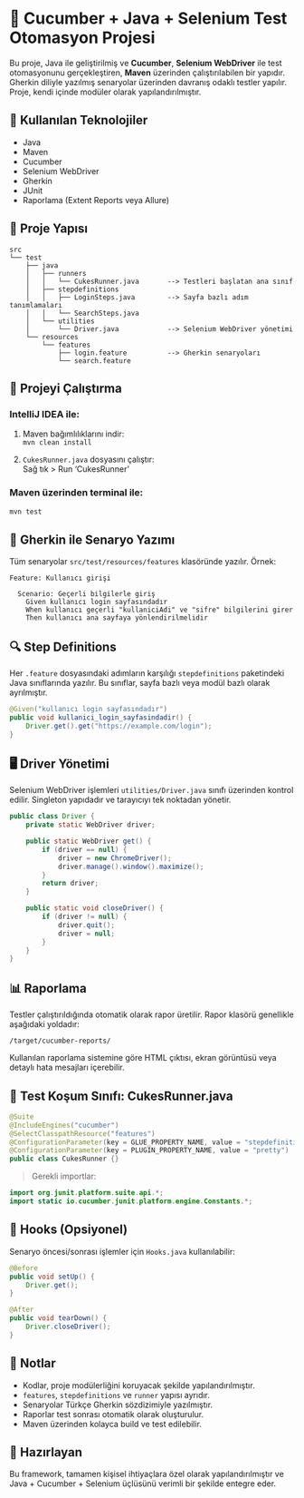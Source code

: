 # 🥒 Cucumber + Java + Selenium Test Otomasyon Projesi

Bu proje, Java ile geliştirilmiş ve **Cucumber**, **Selenium WebDriver** ile test otomasyonunu gerçekleştiren, **Maven** üzerinden çalıştırılabilen bir yapıdır. Gherkin diliyle yazılmış senaryolar üzerinden davranış odaklı testler yapılır. Proje, kendi içinde modüler olarak yapılandırılmıştır.

## 🔧 Kullanılan Teknolojiler

- Java
- Maven
- Cucumber
- Selenium WebDriver
- Gherkin
- JUnit
- Raporlama (Extent Reports veya Allure)

## 📁 Proje Yapısı

```
src
└── test
    ├── java
    │   ├── runners
    │   │   └── CukesRunner.java       --> Testleri başlatan ana sınıf
    │   ├── stepdefinitions
    │   │   ├── LoginSteps.java        --> Sayfa bazlı adım tanımlamaları
    │   │   └── SearchSteps.java
    │   └── utilities
    │       └── Driver.java            --> Selenium WebDriver yönetimi
    └── resources
        └── features
            ├── login.feature          --> Gherkin senaryoları
            └── search.feature
```

## 🚀 Projeyi Çalıştırma

### IntelliJ IDEA ile:

1. Maven bağımlılıklarını indir:  
   `mvn clean install`

2. `CukesRunner.java` dosyasını çalıştır:  
   Sağ tık > Run ‘CukesRunner’

### Maven üzerinden terminal ile:

```bash
mvn test
```

## 📝 Gherkin ile Senaryo Yazımı

Tüm senaryolar `src/test/resources/features` klasöründe yazılır. Örnek:

```gherkin
Feature: Kullanıcı girişi

  Scenario: Geçerli bilgilerle giriş
    Given kullanıcı login sayfasındadır
    When kullanıcı geçerli "kullaniciAdi" ve "sifre" bilgilerini girer
    Then kullanıcı ana sayfaya yönlendirilmelidir
```

## 🔍 Step Definitions

Her `.feature` dosyasındaki adımların karşılığı `stepdefinitions` paketindeki Java sınıflarında yazılır. Bu sınıflar, sayfa bazlı veya modül bazlı olarak ayrılmıştır.

```java
@Given("kullanıcı login sayfasındadır")
public void kullanici_login_sayfasindadir() {
    Driver.get().get("https://example.com/login");
}
```

## 🖥️ Driver Yönetimi

Selenium WebDriver işlemleri `utilities/Driver.java` sınıfı üzerinden kontrol edilir. Singleton yapıdadır ve tarayıcıyı tek noktadan yönetir.

```java
public class Driver {
    private static WebDriver driver;

    public static WebDriver get() {
        if (driver == null) {
            driver = new ChromeDriver();
            driver.manage().window().maximize();
        }
        return driver;
    }

    public static void closeDriver() {
        if (driver != null) {
            driver.quit();
            driver = null;
        }
    }
}
```

## 📊 Raporlama

Testler çalıştırıldığında otomatik olarak rapor üretilir. Rapor klasörü genellikle aşağıdaki yoldadır:

```
/target/cucumber-reports/
```

Kullanılan raporlama sistemine göre HTML çıktısı, ekran görüntüsü veya detaylı hata mesajları içerebilir.

## 🧪 Test Koşum Sınıfı: CukesRunner.java

```java
@Suite
@IncludeEngines("cucumber")
@SelectClasspathResource("features")
@ConfigurationParameter(key = GLUE_PROPERTY_NAME, value = "stepdefinitions")
@ConfigurationParameter(key = PLUGIN_PROPERTY_NAME, value = "pretty")
public class CukesRunner {}
```

> Gerekli importlar:

```java
import org.junit.platform.suite.api.*;
import static io.cucumber.junit.platform.engine.Constants.*;
```

## 🔄 Hooks (Opsiyonel)

Senaryo öncesi/sonrası işlemler için `Hooks.java` kullanılabilir:

```java
@Before
public void setUp() {
    Driver.get();
}

@After
public void tearDown() {
    Driver.closeDriver();
}
```

## 📌 Notlar

- Kodlar, proje modülerliğini koruyacak şekilde yapılandırılmıştır.
- `features`, `stepdefinitions` ve `runner` yapısı ayrıdır.
- Senaryolar Türkçe Gherkin sözdizimiyle yazılmıştır.
- Raporlar test sonrası otomatik olarak oluşturulur.
- Maven üzerinden kolayca build ve test edilebilir.

## 👤 Hazırlayan

Bu framework, tamamen kişisel ihtiyaçlara özel olarak yapılandırılmıştır ve Java + Cucumber + Selenium üçlüsünü verimli bir şekilde entegre eder.
